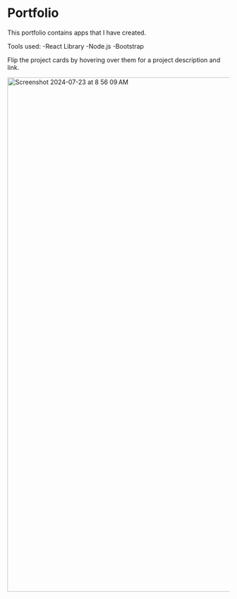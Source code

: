 # Portfolio

This portfolio contains apps that I have created.

Tools used:
-React Library
-Node.js
-Bootstrap


Flip the project cards by hovering over them for a project description and link.

<img width="1165" alt="Screenshot 2024-07-23 at 8 56 09 AM" src="https://github.com/user-attachments/assets/001c3bad-3c23-4a3f-ae96-42fb72c29885">
